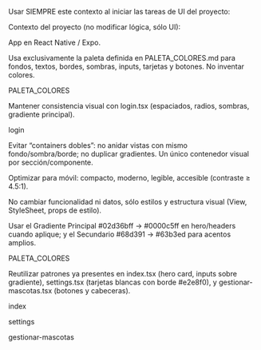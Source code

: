 Usar SIEMPRE este contexto al iniciar las tareas de UI del proyecto:

Contexto del proyecto (no modificar lógica, sólo UI):

App en React Native / Expo.

Usa exclusivamente la paleta definida en PALETA_COLORES.md para fondos, textos, bordes, sombras, inputs, tarjetas y botones. No inventar colores.

PALETA_COLORES

Mantener consistencia visual con login.tsx (espaciados, radios, sombras, gradiente principal).

login

Evitar “containers dobles”: no anidar vistas con mismo fondo/sombra/borde; no duplicar gradientes. Un único contenedor visual por sección/componente.

Optimizar para móvil: compacto, moderno, legible, accesible (contraste ≥ 4.5:1).

No cambiar funcionalidad ni datos, sólo estilos y estructura visual (View, StyleSheet, props de estilo).

Usar el Gradiente Principal #02d36bff → #0000c5ff en hero/headers cuando aplique; y el Secundario #68d391 → #63b3ed para acentos amplios.

PALETA_COLORES

Reutilizar patrones ya presentes en index.tsx (hero card, inputs sobre gradiente), settings.tsx (tarjetas blancas con borde #e2e8f0), y gestionar-mascotas.tsx (botones y cabeceras).

index

settings

gestionar-mascotas
